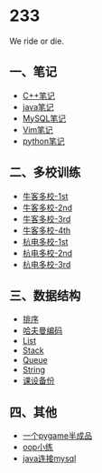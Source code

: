 233
======

We ride or die.
## 一、笔记
* [C++笔记](/笔记/C++笔记.md)
* [java笔记](/笔记/java笔记.md)
* [MySQL笔记](/笔记/MySQL笔记.md)
* [Vim笔记](/笔记/Vim笔记.md)
* [python笔记](/笔记/python笔记.md)

## 二、多校训练
* [牛客多校-1st](/多校训练/2018%20Nowcoder%20Contest%201/Nowcoder%201st.md)
* [牛客多校-2nd](/多校训练/2018%20Nowcoder%20Contest%202/Nowcoder%202nd.md)
* [牛客多校-3rd](/多校训练/2018%20Nowcoder%20Contest%203/Nowcoder%203rd.md)
* [牛客多校-4th](/多校训练/2018%20Nowcoder%20Contest%204/Nowcoder%204th.md)
* [杭电多校-1st](/多校训练/2018%20Multi-University%20Contest%201/Multi-University%201st.md)
* [杭电多校-2nd](/多校训练/2018%20Multi-University%20Contest%202/Multi-University%202nd.md)
* [杭电多校-3rd](/多校训练/2018%20Multi-University%20Contest%203/Multi-University%203rd.md)

## 三、数据结构
* [排序](/Data%20Structure/Sort)
* [哈夫曼编码](/Data%20Structure/HuffmanCoding.cpp)
* [List](/Data%20Structure/List.h)
* [Stack](/Data%20Structure/Stack.h)
* [Queue](/Data%20Structure/Queue.h)
* [String](/Data%20Structure/String.h)
* [课设备份](/Data%20Structure/课设备份)

## 四、其他
* [一个pygame半成品](/其他/一个pygame半成品)
* [oop小练](/其他/oop小练.md)
* [java连接mysql](/其他/java连接mysql)
